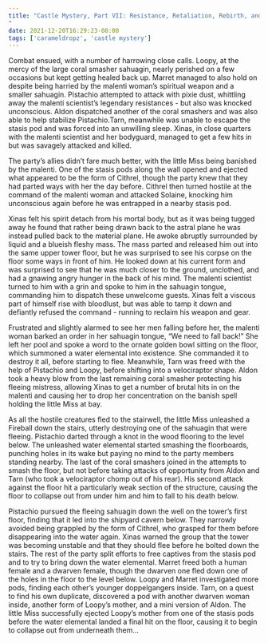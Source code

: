 ```yaml
---
title: "Castle Mystery, Part VII: Resistance, Retaliation, Rebirth, and Rescues
"
date: 2021-12-20T16:29:23-08:00
tags: ['carameldropz', 'castle mystery']
---
```

Combat ensued, with a number of harrowing close calls. Loopy, at the mercy of the large coral smasher sahuagin, nearly perished on a few occasions but kept getting healed back up. Marret managed to also hold on despite being harried by the malenti woman’s spiritual weapon and a smaller sahuagin. Pistachio attempted to attack with pixie dust, whittling away the malenti scientist’s legendary resistances - but also was knocked unconscious. Aldon dispatched another of the coral smashers and was also able to help stabilize Pistachio.Tarn, meanwhile was unable to escape the stasis pod and was forced into an unwilling sleep. Xinas, in close quarters with the malenti scientist and her bodyguard, managed to get a few hits in but was savagely attacked and killed.

The party’s allies didn’t fare much better, with the little Miss being banished by the malenti. One of the stasis pods along the wall opened and ejected what appeared to be the form of Cithrel, though the party knew that they had parted ways with her the day before. Cithrel then turned hostile at the command of the malenti woman and attacked Solaine, knocking him unconscious again before he was entrapped in a nearby stasis pod.

Xinas felt his spirit detach from his mortal body, but as it was being tugged away he found that rather being drawn back to the astral plane he was instead pulled back to the material plane. He awoke abruptly surrounded by liquid and a blueish fleshy mass. The mass parted and released him out into the same upper tower floor, but he was surprised to see his corpse on the floor some ways in front of him. He looked down at his current form and was surprised to see that he was much closer to the ground, unclothed, and had a gnawing angry hunger in the back of his mind. The malenti scientist turned to him with a grin and spoke to him in the sahuagin tongue, commanding him to dispatch these unwelcome guests. Xinas felt a viscous part of himself rise with bloodlust, but was able to tamp it down and defiantly refused the command - running to reclaim his weapon and gear.

Frustrated and slightly alarmed to see her men falling before her, the malenti woman barked an order in her sahuagin tongue, “We need to fall back!” She left her pool and spoke a word to the ornate golden bowl sitting on the floor, which summoned a water elemental into existence. She commanded it to destroy it all, before starting to flee. Meanwhile, Tarn was freed with the help of Pistachio and Loopy, before shifting into a velociraptor shape. Aldon took a heavy blow from the last remaining coral smasher protecting his fleeing mistress, allowing Xinas to get a number of brutal hits in on the malenti and causing her to drop her concentration on the banish spell holding the little Miss at bay.

As all the hostile creatures fled to the stairwell, the little Miss unleashed a Fireball down the stairs, utterly destroying one of the sahuagin that were fleeing. Pistachio darted through a knot in the wood flooring to the level below. The unleashed water elemental started smashing the floorboards, punching holes in its wake but paying no mind to the party members standing nearby. The last of the coral smashers joined in the attempts to smash the floor, but not before taking attacks of opportunity from Aldon and Tarn (who took a velociraptor chomp out of his rear). His second attack against the floor hit a particularly weak section of the structure, causing the floor to collapse out from under him and him to fall to his death below.

Pistachio pursued the fleeing sahuagin down the well on the tower’s first floor, finding that it led into the shipyard cavern below. They narrowly avoided being grappled by the form of Cithrel, who grasped for them before disappearing into the water again. Xinas warned the group that the tower was becoming unstable and that they should flee before he bolted down the stairs. The rest of the party split efforts to free captives from the stasis pod and to try to bring down the water elemental. Marret freed both a human female and a dwarven female, though the dwarven one fled down one of the holes in the floor to the level below. Loopy and Marret investigated more pods, finding each other’s younger doppelgangers inside. Tarn, on a quest to find his own duplicate, discovered a pod with another dwarven woman inside, another form of Loopy’s mother, and a mini version of Aldon. The little Miss successfully ejected Loopy’s mother from one of the stasis pods before the water elemental landed a final hit on the floor, causing it to begin to collapse out from underneath them…


